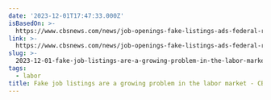 ```yaml
---
date: '2023-12-01T17:47:33.000Z'
isBasedOn: >-
  https://www.cbsnews.com/news/job-openings-fake-listings-ads-federal-reserve-jolts/
link: >-
  https://www.cbsnews.com/news/job-openings-fake-listings-ads-federal-reserve-jolts/
slug: >-
  2023-12-01-fake-job-listings-are-a-growing-problem-in-the-labor-market-cbs-news
tags:
  - labor
title: Fake job listings are a growing problem in the labor market - CBS News
---
```


